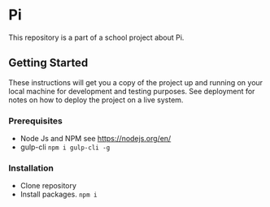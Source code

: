 # Pi
This repository is a part of a school project about Pi. 

## Getting Started
These instructions will get you a copy of the project up and running on your local machine for development and testing purposes. See deployment for notes on how to deploy the project on a live system.

### Prerequisites
* Node Js and NPM see https://nodejs.org/en/
* gulp-cli ```npm i gulp-cli -g``` 

### Installation
* Clone repository
* Install packages. ``` npm i ```

